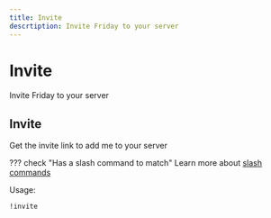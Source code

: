 ```yaml
---
title: Invite
descrtiption: Invite Friday to your server
---
```

# Invite

Invite Friday to your server

## Invite

Get the invite link to add me to your server

??? check "Has a slash command to match"
	Learn more about [slash commands](/#slash-commands)

Usage:

```md
!invite 
```
